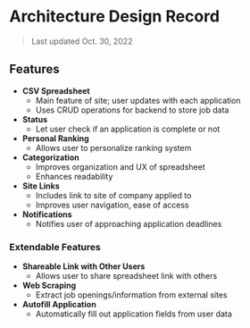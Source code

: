 # Architecture Design Record

> Last updated Oct. 30, 2022

## Features

- **CSV Spreadsheet**
  - Main feature of site; user updates with each application
  - Uses CRUD operations for backend to store job data
- **Status**
  - Let user check if an application is complete or not
- **Personal Ranking**
  - Allows user to personalize ranking system
- **Categorization**
  - Improves organization and UX of spreadsheet
  - Enhances readability
- **Site Links**
  - Includes link to site of company applied to
  - Improves user navigation, ease of access
- **Notifications**
  - Notifies user of approaching application deadlines

### Extendable Features

- **Shareable Link with Other Users**
  - Allows user to share spreadsheet link with others
- **Web Scraping**
  - Extract job openings/information from external sites
- **Autofill Application**
  - Automatically fill out application fields from user data
